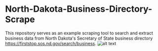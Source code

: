 # North-Dakota-Business-Directory-Scrape
This repository serves as an example scraping tool to search and extract business data from North Dakota's Secretary of State business directory https://firststop.sos.nd.gov/search/business.
![alt text](https://github.com/yosokevino/North-Dakota-Business-Directory-Scrape/network-graph/network-image.png?raw=true)
